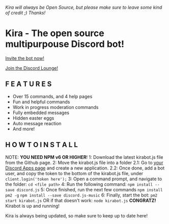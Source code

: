 *Kira will always be Open Source, but please make sure to leave some kind of credit ;) Thanks!*

# Kira - The open source multipurpouse Discord bot!
[Invite the bot now!](https://discordapp.com/oauth2/authorize?client_id=%20317566206397644801&scope=bot&permissions=8)

[Join the Discord Lounge!](https://discord.gg/udFnv9S)

## **F E A T U R E S**
- Over 15 commands, and 4 help pages
- Fun and helpful commands
- Work in progress moderation commands
- Fully embedded messages
- Hidden easter eggs
- Auto message reaction
- And more!

## **H O W   T O   I N S T A L L**
NOTE: **YOU NEED NPM v6 OR HIGHER**!
1: Download the latest kirabot.js file from the Github page.
2: Move the kirabot.js file into a folder
2.1: Go to [your Discord Apps page](https://discordapp.com/developers/applications/me) and create a new application.
2.2: Once done, add a bot user, and copy the token to the bottom of the kirabot.js file, under `client.login('token here');`
3: Open a command prompt, and navigate to the folder:
`cd <file path>`
4: Run the following command:
`npm install --save discord.js`
5: Once finished, run the next few commands
`npm install pm2 -g`
`npm install --save discord.js-music`
6: Finally, start the bot:
`pm2 start kirabot.js`
OR if that doesn't work:
`node kirabot.js`
**CONGRATZ!** Kirabot is up and running!

Kira is always being updated, so make sure to keep up to date here!
